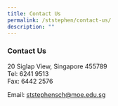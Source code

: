 ```yaml
---
title: Contact Us
permalink: /ststephen/contact-us/
description: ""
---
```

### Contact Us

20 Siglap View, Singapore 455789<Br>
Tel: 6241 9513<br>
Fax: 6442 2576

Email: [ststephensch@moe.edu.sg](mailto:ststephensch@moe.edu.sg)